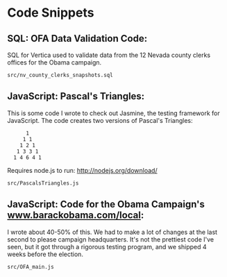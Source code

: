 Code Snippets
===========================

SQL: OFA Data Validation Code:
---------------------------

SQL for Vertica used to validate data from the 12 Nevada county clerks offices for the Obama campaign. 


    src/nv_county_clerks_snapshots.sql


JavaScript: Pascal's Triangles:
---------------------------

This is some code I wrote to check out Jasmine, the testing framework for JavaScript.  The code creates two versions of Pascal's Triangles:

          1
         1 1
        1 2 1
       1 3 3 1
      1 4 6 4 1

Requires node.js to run:
http://nodejs.org/download/


    src/PascalsTriangles.js


JavaScript: Code for the Obama Campaign's www.barackobama.com/local:
---------------------------

I wrote about 40-50% of this. We had to make a lot of changes at the last second to please campaign headquarters. It's not the prettiest code I've seen, but it got through a rigorous testing program, and we shipped 4 weeks before the election.  


    src/OFA_main.js


    

